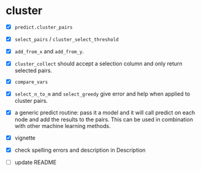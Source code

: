 cluster
==============================================================

- [X] `predict.cluster_pairs`
- [X] `select_pairs` / `cluster_select_threshold`
- [X] `add_from_x` and `add_from_y`. 
- [X] `cluster_collect` should accept a selection column and only return
  selected pairs.
- [X] `compare_vars`
- [X] `select_n_to_m` and `select_greedy` give error and help when applied to
  cluster pairs.
- [X] a generic predict routine: pass it a model and it will call predict on
  each node and add the results to the pairs. This can be used in combination
  with other machine learning methods.
- [X] vignette
- [X] check spelling errors and description in Description
- [ ] update README

